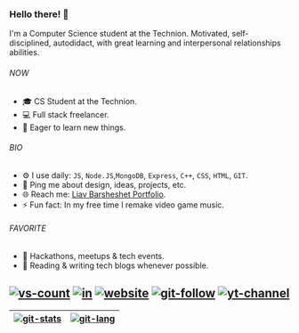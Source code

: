 ### Hello there! 👋

I'm a Computer Science student at the Technion. 
Motivated, self-disciplined, autodidact, with great learning and interpersonal 
relationships abilities.

###### NOW

- 🎓 CS Student at the Technion.
- 💻 Full stack freelancer.
- 🔭  Eager to learn new things.

###### BIO
- ⚙️ I use daily:  ```JS```, ```Node.JS```,```MongoDB```, ```Express```, ```C++```, ```CSS```, ```HTML```, ```GIT```.
- 💬 Ping me about design, ideas, projects, etc.
- 🌐 Reach me: [Liav Barsheshet Portfolio](https://www.liavbarsheshet.com/#contact).
- ⚡️ Fun fact: In my free time I remake video game music.

###### FAVORITE
- 🚀 Hackathons, meetups & tech events.
- 📰 Reading & writing tech blogs whenever possible.

 [![vs-count]](#) [![in]](https://www.linkedin.com/in/liavbarsheshet/) [![website]](https://www.liavbarsheshet.com) [![git-follow]](https://github.com/liavbarsheshet) [![yt-channel]](https://www.youtube.com/channel/UC062OSnsFea6fqS70LNGk2A) 
---


| [![git-stats]](#)|[![git-lang]](#) | 
| :---        |    :----:   |


[git-stats]: https://github-readme-stats.vercel.app/api?username=liavbarsheshet&show_icons=true&theme=vue-dark
[git-lang]: https://github-readme-stats.vercel.app/api/top-langs/?username=liavbarsheshet&theme=vue-dark
[git-follow]: https://img.shields.io/github/followers/liavbarsheshet?style=social&logoColor=535E72
[yt-channel]: https://img.shields.io/youtube/channel/subscribers/UC062OSnsFea6fqS70LNGk2A?style=social&logoColor=535E72
[vs-count]: https://shields-io-visitor-counter.herokuapp.com/badge?page=liavbarsheshet&label=Views&style=social&logo=Awesome-Lists&logoColor=535E72
[website]:https://img.shields.io/badge/Website-3b5998?style=social&logo=google-chrome&logoColor=535E72
[in]: https://img.shields.io/badge/-LinkedIn-0e76a8?style=social&logo=Linkedin&logoColor=535E72
